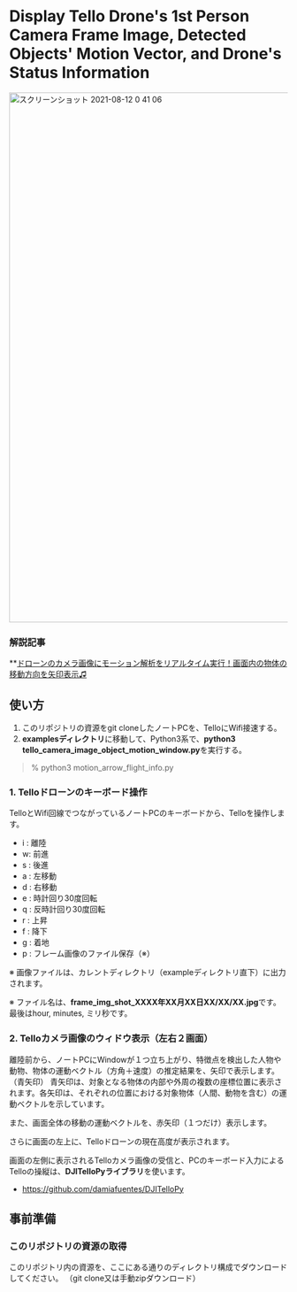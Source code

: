 # Display Tello Drone's 1st Person Camera Frame Image, Detected Objects' Motion Vector, and Drone's Status Information

<img width="958" alt="スクリーンショット 2021-08-12 0 41 06" src="https://user-images.githubusercontent.com/87643752/129060904-81aec5e8-6b9d-4963-9238-61aa7ce655fa.png">


### 解説記事

**[ドローンのカメラ画像にモーション解析をリアルタイム実行！画面内の物体の移動方向を矢印表示♫](https://qiita.com/electronics_diy721/items/40745cd41baf11fc1d7d)

## **使い方** 

1. このリポジトリの資源をgit cloneしたノートPCを、TelloにWifi接速する。
2. **examplesディレクトリ**に移動して、Python3系で、**python3 tello_camera_image_object_motion_window.py**を実行する。

> % python3 motion_arrow_flight_info.py


### 1. Telloドローンのキーボード操作

TelloとWifi回線でつながっているノートPCのキーボードから、Telloを操作します。

* i : 離陸
* w: 前進
* s : 後進
* a : 左移動
* d : 右移動
* e : 時計回り30度回転
* q : 反時計回り30度回転
* r :  上昇
* f :  降下
* g : 着地
* p : フレーム画像のファイル保存（※）

※ 画像ファイルは、カレントディレクトリ（exampleディレクトリ直下）に出力されます。

※ ファイル名は、**frame_img_shot_XXXX年XX月XX日XX/XX/XX.jpg**です。最後はhour, minutes, ミリ秒です。

### 2. Telloカメラ画像のウィドウ表示（左右２画面）

離陸前から、ノートPCにWindowが１つ立ち上がり、特徴点を検出した人物や動物、物体の運動ベクトル（方角＋速度）の推定結果を、矢印で表示します。（青矢印）
青矢印は、対象となる物体の内部や外周の複数の座標位置に表示されます。各矢印は、それぞれの位置における対象物体（人間、動物を含む）の運動ベクトルを示しています。

また、画面全体の移動の運動ベクトルを、赤矢印（１つだけ）表示します。

さらに画面の左上に、Telloドローンの現在高度が表示されます。

画面の左側に表示されるTelloカメラ画像の受信と、PCのキーボード入力によるTelloの操縦は、**DJITelloPyライブラリ**を使います。

- https://github.com/damiafuentes/DJITelloPy

## __事前準備__

### このリポジトリの資源の取得

このリポジトリ内の資源を、ここにある通りのディレクトリ構成でダウンロードしてください。
（git clone又は手動zipダウンロード）

